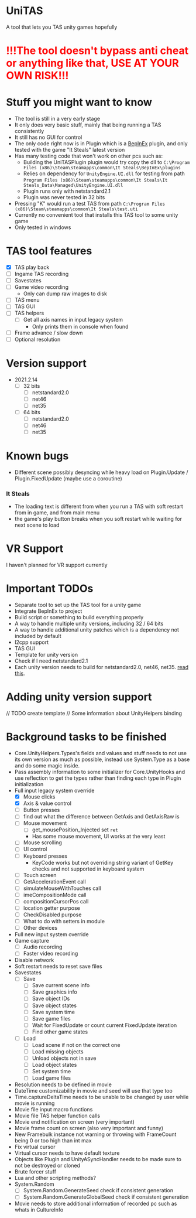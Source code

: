 # UniTAS
A tool that lets you TAS unity games hopefully

# <span style="color:red">!!!The tool doesn't bypass anti cheat or anything like that, USE AT YOUR OWN RISK!!!</span>

# Stuff you might want to know
- The tool is still in a very early stage
- It only does very basic stuff, mainly that being running a TAS consistently
- It still has no GUI for control
- The only code right now is in Plugin which is a [BepInEx](https://docs.bepinex.dev/master/) plugin, and only tested with the game "It Steals" latest version
- Has many testing code that won't work on other pcs such as:
  - Building the UniTASPlugin plugin would try copy the dll to `C:\Program Files (x86)\Steam\steamapps\common\It Steals\BepInEx\plugins`
  - Relies on dependency for `UnityEngine.UI.dll` for testing from path `Program Files (x86)\Steam\steamapps\common\It Steals\It Steals_Data\Managed\UnityEngine.UI.dll`
  - Plugin runs only with netstandard2.1
  - Plugin was never tested in 32 bits
- Pressing "K" would run a test TAS from path `C:\Program Files (x86)\Steam\steamapps\common\It Steals\test.uti`
- Currently no convenient tool that installs this TAS tool to some unity game
- Only tested in windows

# TAS tool features
- [x] TAS play back
- [ ] Ingame TAS recording
- [ ] Savestates
- [ ] Game video recording
  - Only can dump raw images to disk 
- [ ] TAS menu
- [ ] TAS GUI
- [ ] TAS helpers
  - [ ] Get all axis names in input legacy system
    - Only prints them in console when found
- [ ] Frame advance / slow down
- [ ] Optional resolution

# Version support
- 2021.2.14
  - [ ] 32 bits
    - [ ] netstandard2.0
    - [ ] net46
    - [ ] net35
  - [ ] 64 bits
    - [ ] netstandard2.0
    - [ ] net46
    - [ ] net35

# Known bugs
- Different scene possibly desyncing while heavy load on Plugin.Update / Plugin.FixedUpdate (maybe use a coroutine)
### It Steals
- The loading text is different from when you run a TAS with soft restart from in game, and from main menu
- the game's play button breaks when you soft restart while waiting for next scene to load

# VR Support
I haven't planned for VR support currently

# Important TODOs
- Separate tool to set up the TAS tool for a unity game
- Integrate BepInEx to project
- Build script or something to build everything properly
- A way to handle multiple unity versions, including 32 / 64 bits
- A way to handle additional unity patches which is a dependency not included by default
- l2cpp support
- TAS GUI
- Template for unity version
- Check if I need netstandard2.1
- Each unity version needs to build for netstandard2.0, net46, net35. [read this](https://docs.microsoft.com/en-us/nuget/create-packages/multiple-target-frameworks-project-file).

# Adding unity version support
// TODO create template
// Some information about UnityHelpers binding

# Background tasks to be finished
- Core.UnityHelpers.Types's fields and values and stuff needs to not use its own version as much as possible, instead use System.Type as a base and do some magic inside.
- Pass assembly information to some initializer for Core.UnityHooks and use reflection to get the types rather than finding each type in Plugin initialization
- Full input legacy system override
  - [x] Mouse clicks
  - [x] Axis & value control
  - [ ] Button presses
  - [ ] find out what the difference between GetAxis and GetAxisRaw is
  - [ ] Mouse movement
    - [ ] get_mousePosition_Injected set `ret`
    - Has some mouse movement, UI works at the very least
  - [ ] Mouse scrolling
  - [ ] UI control
  - [ ] Keyboard presses
    - KeyCode works but not overriding string variant of GetKey checks and not supported in keyboard system
  - [ ] Touch screen
  - [ ] GetAccelerationEvent call
  - [ ] simulateMouseWithTouches call
  - [ ] imeCompositionMode call
  - [ ] compositionCursorPos call
  - [ ] location getter purpose
  - [ ] CheckDisabled purpose
  - [ ] What to do with setters in module
  - [ ] Other devices
- Full new input system override
- Game capture
  - [ ] Audio recording
  - [ ] Faster video recording
- Disable network
- Soft restart needs to reset save files
- Savestates
  - [ ] Save
    - [ ] Save current scene info
    - [ ] Save graphics info
    - [ ] Save object IDs
    - [ ] Save object states
    - [ ] Save system time
    - [ ] Save game files
    - [ ] Wait for FixedUpdate or count current FixedUpdate iteration
    - [ ] Find other game states
  - [ ] Load
    - [ ] Load scene if not on the correct one
    - [ ] Load missing objects
    - [ ] Unload objects not in save
    - [ ] Load object states
    - [ ] Set system time
    - [ ] Load game files
- Resolution needs to be defined in movie
- DateTime customizability in movie and seed will use that type too
- Time.captureDeltaTime needs to be unable to be changed by user while movie is running
- Movie file input macro functions
- Movie file TAS helper function calls
- Movie end notification on screen (very important)
- Movie frame count on screen (also very important and funny)
- New Framebulk instance not warning or throwing with FrameCount being 0 or too high than int max
- Fix virtual cursor
- Virtual cursor needs to have default texture
- Objects like Plugin and UnityASyncHandler needs to be made sure to not be destroyed or cloned
- Brute forcer stuff
- Lua and other scripting methods?
- System.Random
  - [ ] System.Random.GenerateSeed check if consistent generation
  - [ ] System.Random.GenerateGlobalSeed check if consistent generation
- Movie needs to store additional information of recorded pc such as whats in CultureInfo